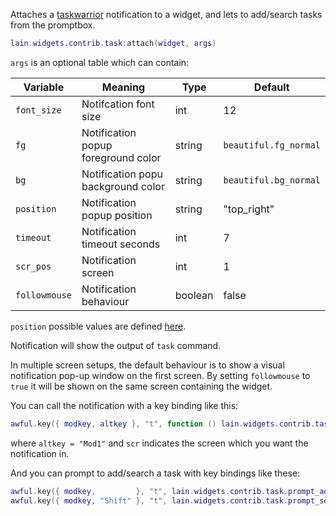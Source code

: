 Attaches a [taskwarrior](http://taskwarrior.org) notification to a widget, and lets to add/search tasks from the promptbox.

```lua
lain.widgets.contrib.task:attach(widget, args)
```

`args` is an optional table which can contain:

Variable | Meaning | Type | Default
--- | --- | --- | ---
`font_size` | Notifcation font size | int | 12
`fg` | Notification popup foreground color | string | `beautiful.fg_normal`
`bg` | Notification popu background color | string | `beautiful.bg_normal`
`position` | Notification popup position | string | "top_right"
`timeout` | Notification timeout seconds | int | 7
`scr_pos` | Notification screen | int | 1
`followmouse` | Notification behaviour | boolean | false

`position` possible values are defined [here](http://awesome.naquadah.org/doc/api/modules/naughty.html#notify).

Notification will show the output of `task` command.

In multiple screen setups, the default behaviour is to show a visual notification pop-up window on the first screen. By setting `followmouse` to `true` it will be shown on the same screen containing the widget.

You can call the notification with a key binding like this:

```lua
awful.key({ modkey, altkey }, "t", function () lain.widgets.contrib.task.show(scr) end),
```

where ``altkey = "Mod1"`` and `scr` indicates the screen which you want the notification in.

And you can prompt to add/search a task with key bindings like these:

```lua
awful.key({ modkey,         }, "t", lain.widgets.contrib.task.prompt_add),
awful.key({ modkey, "Shift" }, "t", lain.widgets.contrib.task.prompt_search),
```